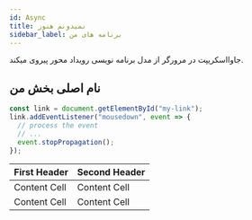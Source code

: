 ```yaml
---
id: Async
title: نمیدونم هنوز
sidebar_label: برنامه های من
---
```


جاوااسکریپت در مرورگر از مدل برنامه نویسی رویداد محور پیروی میکند.

## نام اصلی بخش من 

```js
const link = document.getElementById("my-link");
link.addEventListener("mousedown", event => {
  // process the event
  // ...
  event.stopPropagation();
});
```

<div dir="ltr" style="text-align: left">

| First Header  | Second Header |
| ------------- | ------------- |
| Content Cell  | Content Cell  |
| Content Cell  | Content Cell  |

</div>